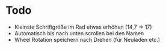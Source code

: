 # Todo

* Kleinste Schriftgröße im Rad etwas erhöhen (14,7 -> 17)
* Automatisch bis nach unten scrollen bei den Namen
* Wheel Rotation speichern nach Drehen (für Neuladen etc.)

